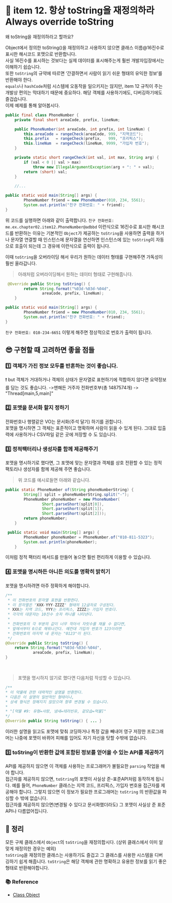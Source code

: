 # 🚀 item 12. 항상 toString을 재정의하라 Always override toString

왜 toString을 재정의하라고 할까요?   


Object에서 정의한 toString()을 재정의하고 사용하지 않으면 클래스 이름@16진수로 표시한 해시코드 포맷으로 반환합니다.   
사실 16진수를 표시하는 것보다는 실제 데이터를 표시해주는게 훨씬 개발자입장에서는 이해하기 쉽습니다.    
또한 `toString`의 규약에 따르면 ‘간결하면서 사람이 읽기 쉬운 형태의 유익한 정보’를 반환해야 한다.    
`equals`나 `hashCode`처럼 시스템에 오동작을 일으키지는 않지만, item 12 규칙이 주는 개발상 편의는 막대하기 때문에 중요하다. 해당 객체를 사용하기에도, 디버깅하기에도 즐겁습니다.    
이제 예제를 통해 알아봅시다.

```java
public final class PhoneNumber {
    private final short areaCode, prefix, lineNum;

    public PhoneNumber(int areaCode, int prefix, int lineNum) {
        this.areaCode = rangeCheck(areaCode, 999, "지역코드");
        this.prefix   = rangeCheck(prefix,   999, "프리픽스");
        this.lineNum  = rangeCheck(lineNum, 9999, "가입자 번호");
    }

    private static short rangeCheck(int val, int max, String arg) {
        if (val < 0 || val > max)
            throw new IllegalArgumentException(arg + ": " + val);
        return (short) val;
    }
    
    //...
```
```java
public static void main(String[] args) {
        PhoneNumber friend = new PhoneNumber(010, 234, 5561);
        System.out.println("친구 전화번호: " + friend);
}
```
위 코드를 실행하면 아래와 같이 출력합니다.
`친구 전화번호: me.ex.chapter02.item12.PhoneNumber@adbbd`
이런식으로 16진수로 표시한 해시코드를 반환하는 이유는 기본적인 `Object`가 제공하는 `toString`을 사용하면 출력을 하거나 문자열 연결할 때 인스턴스에 문자열을 연산하면 인스턴스에 있는 `toString`이 자동으로 호출이 되는데 그 경유에 이런식으로 출력이 됩니다.

이때 `toString`을 오버라이딩 해서 우리가 원하는 데이터 형태를 구현해주면 가독성이 훨씬 올라갑니다.


>아래처럼 오버라이딩해서 원하는 데이터 형태로 구현해줍니다.
```java
 @Override public String toString() {
        return String.format("%03d-%03d-%04d",
                areaCode, prefix, lineNum);
    }
```
```java
public static void main(String[] args) {
        PhoneNumber friend = new PhoneNumber(010, 234, 5561);
        System.out.println("친구 전화번호: " + friend);
}
```
`친구 전화번호: 010-234-6651`
이렇게 해주면 정상적으로 번호가 출력이 됩니다.

## 😎 구현할 때 고려하면 좋을 점들

### 1️⃣ 객체가 가진 정보 모두를 반혼하는 것이 좋습니다.

❗️ but 객체가 거대하거나 객체의 상태가 문자열로 표현하기에 적합하지 않다면 요약정보를 담는 것도 좋습니다.
->맨해든 거주자 전화번호부(총 1487574개)
-> "Thread[main,5,main]"

### 2️⃣ 포맷을 문서화 할지 정하기

전화번호나 행렬같은 VO는 문서화(주석 달기) 하기를 권합니다.    
포맷을 명시하면 그 객체는 표준적이고 명확하며 사람이 읽을 수 있게 된다. 그대로 입출력에 사용하거나 CSV파일 같은 곳에 저장할 수 도 있습니다.

### 3️⃣ 정적팩터리나 생성자를 함께 제공해주기

포맷을 명시하기로 했다면, 그 포맷에 맞는 문자열과 객체를 상호 전환할 수 있는 정적 팩토리나 생성자를 함께 제공해 주면 좋습니다.

>위 코드를 예시로들면 아래와 같습니다.
```java
public static PhoneNumber of(String phoneNumberString) {
        String[] split = phoneNumberString.split("-");
        PhoneNumber phoneNumber = new PhoneNumber(
                Short.parseShort(split[0]),
                Short.parseShort(split[1]),
                Short.parseShort(split[2]));
        return phoneNumber;
    }
```
```java
 public static void main(String[] args) {
        PhoneNumber phoneNumber = PhoneNumber.of("010-811-5323");
        System.out.println(phoneNumber);
    }
```
이처럼 정적 팩터리 메서드를 만들어 놓으면 훨씬 편리하게 이용할 수 있습니다.

### 4️⃣ 포맷을 명시하든 아니든 의도를 명확히 밝히기

포맷을 명시하려면 아주 정확하게 해야합니다. 

```java
/**
 * 이 전화번호의 문자열 표현을 반환한다.
 * 이 문자열은 "XXX-YYY-ZZZZ" 형태의 12글자로 구성된다.
 * XXX는 지역 코드, YYY는 프리픽스, ZZZZ는 가입자 번호다.
 * 각각의 대문자는 10진수 숫자 하나를 나타낸다.
 *
 * 전화번호의 각 부분의 값이 너무 작아서 자릿수를 채울 수 없다면,
 * 앞에서부터 0으로 채워나간다. 예컨대 가입자 번호가 123이라면
 * 전화번호의 마지막 네 문자는 "0123"이 된다.
 */
@Override public String toString() {
    return String.format("%03d-%03d-%04d",
            areaCode, prefix, lineNum);
}
```

<br>

>포맷을 명시하지 않기로 했다면 다음처럼 작성할 수 있습니다.
```java
/**
* 이 약물에 관한 대략적인 설명을 반환한다.
* 다음은 이 설명의 일반적인 형태이나,
* 상세 형식은 정해지지 않았으며 향후 변경될 수 있습니다.
*
* "[약물 #9: 유형=사랑, 냄새=테라빈유, 겉모습=먹물]"
*/
@Override public String toString() { ... }
```
이러한 설명을 읽고도 포맷에 맞춰 코딩하거나 특정 값을 빼내어 영구 저장한 프로그래머는 나중에 포맷이 바뀌어 피해를 입어도 자기 자신을 탓할 수밖에 없습니다.


### 5️⃣ toString이 반환한 값에 포함된 정보를 얻어올 수 있는 API를 제공하기

API를 제공하지 않으면 이 객체를 사용하는 프로그래머가 불필요한 `parsing` 작업을 해야 합니다.    
접근자를 제공하지 않으면, `toString`의 포맷이 사실상 준-표준API처럼 동작하게 됩니다.
예를 들어, `PhoneNumber` 클래스는 지역 코드, 프리픽스, 가입자 번호용 접근자를 제공해야 합니다. 그렇지 않으면 이 정보가 필요한 프로그래머는 `toString` 의 반환값을 파싱할 수 밖에 없습니다.   
접근자를 제공하지 않으면(변경될 수 있다고 문서화했더라도) 그 포맷이 사실상 준 표준 API나 다름없어집니다.

## 📃 정리

모든 구체 클래스에서 `Object`의 `toString`을 재정의합시다. (상위 클래스에서 이미 알맞게 재정의한 경우는 예외)    
`toString`을 재정의한 클래스는 사용하기도 즐겁고 그 클래스를 사용한 시스템을 디버깅하기 쉽게 해줍니다. `toString`은 해당 객체에 관한 명확하고 유용한 정보를 읽기 좋은 형태로 반환해야합니다.


### 📚 Reference

- [Class Object](https://docs.oracle.com/javase/8/docs/api/java/lang/Object.html)
